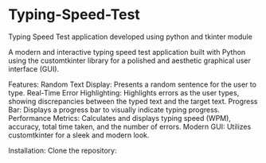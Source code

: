 # Typing-Speed-Test
Typing Speed Test application developed using python and tkinter module

A modern and interactive typing speed test application built with Python using the customtkinter library for a polished and aesthetic graphical user interface (GUI).

Features:
Random Text Display: Presents a random sentence for the user to type.
Real-Time Error Highlighting: Highlights errors as the user types, showing discrepancies between the typed text and the target text.
Progress Bar: Displays a progress bar to visually indicate typing progress.
Performance Metrics: Calculates and displays typing speed (WPM), accuracy, total time taken, and the number of errors.
Modern GUI: Utilizes customtkinter for a sleek and modern look.

Installation:
Clone the repository:
